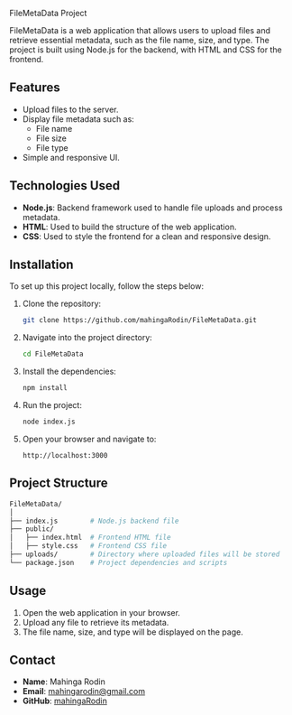  FileMetaData Project

FileMetaData is a web application that allows users to upload files and retrieve essential metadata, such as the file name, size, and type. The project is built using Node.js for the backend, with HTML and CSS for the frontend.

## Features

- Upload files to the server.
- Display file metadata such as:
  - File name
  - File size
  - File type
- Simple and responsive UI.

## Technologies Used

- **Node.js**: Backend framework used to handle file uploads and process metadata.
- **HTML**: Used to build the structure of the web application.
- **CSS**: Used to style the frontend for a clean and responsive design.

## Installation

To set up this project locally, follow the steps below:

1. Clone the repository:
   ```bash
   git clone https://github.com/mahingaRodin/FileMetaData.git
   ```

2. Navigate into the project directory:
   ```bash
   cd FileMetaData
   ```

3. Install the dependencies:
   ```bash
   npm install
   ```

4. Run the project:
   ```bash
   node index.js
   ```

5. Open your browser and navigate to:
   ```
   http://localhost:3000
   ```

## Project Structure

```bash
FileMetaData/
│
├── index.js        # Node.js backend file
├── public/
│   ├── index.html  # Frontend HTML file
│   ├── style.css   # Frontend CSS file
├── uploads/        # Directory where uploaded files will be stored
└── package.json    # Project dependencies and scripts
```

## Usage

1. Open the web application in your browser.
2. Upload any file to retrieve its metadata.
3. The file name, size, and type will be displayed on the page.

## Contact

- **Name**: Mahinga Rodin
- **Email**: mahingarodin@gmail.com
- **GitHub**: [mahingaRodin](https://github.com/mahingaRodin)

